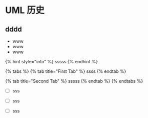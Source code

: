 # UML 历史

## dddd

* www
* www
* www

{% hint style="info" %}
sssss
{% endhint %}

{% tabs %}
{% tab title="First Tab" %}
ssss
{% endtab %}

{% tab title="Second Tab" %}
sssss
{% endtab %}
{% endtabs %}

* [ ] sss
* [ ] sss
* [ ] sss



